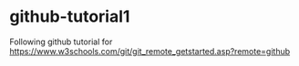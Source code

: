 # github-tutorial1
Following github tutorial for https://www.w3schools.com/git/git_remote_getstarted.asp?remote=github
